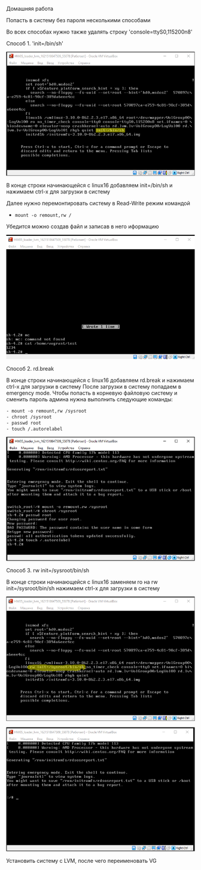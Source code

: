 Домашняя работа

Попасть в систему без пароля несколькими способами

Во всех способах нужно также удалять строку 'console=ttyS0,115200n8'

Способ 1. 'init=/bin/sh'

![alt text](screenshots/1.bmp)

В конце строки начинающейся с linux16 добавляем init=/bin/sh и нажимаем сtrl-x для загрузки в систему

Далее нужно перемонтировать систему в Read-Write режим командой
- `mount -o remount,rw /`

Убедится можно создав файл и записав в него иформацию

![alt text](screenshots/3.bmp)


Способ 2. rd.break

В конце строки начинающейся с linux16 добавляем rd.break и нажимаем сtrl-x для загрузки в систему
После загрузки в систему попадаем в emergency mode. Чтобы попасть в корневую файловую систему и сменить пароль админа нужна выполнить следующие команды:

```
- mount -o remount,rw /sysroot
- chroot /sysroot
- passwd root
- touch /.autorelabel
```

![alt text](screenshots/5.bmp)

Способ 3. rw init=/sysroot/bin/sh

В конце строки начинающейся с linux16 заменяем ro на rw init=/sysroot/bin/sh нажимаем сtrl-x для загрузки в систему

![alt text](screenshots/6.bmp)

![alt text](screenshots/7.bmp)


Установить систему с LVM, после чего переименовать VG
